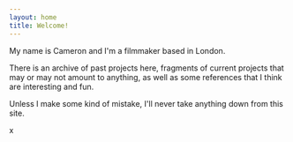 ```yaml
---
layout: home
title: Welcome!
---
```


My name is Cameron and I'm a filmmaker based in London.

There is an archive of past projects here, fragments of current projects that may or may not amount to anything, as well as some references that I think are interesting and fun.

Unless I make some kind of mistake, I'll never take anything down from this site.

x
